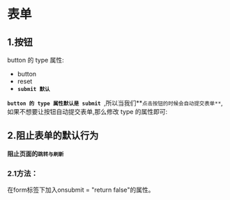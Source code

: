 # 表单

## 1.按钮

button 的 type 属性:

- button
- reset
- **`submit 默认`**

**`button 的 type 属性默认是 submit `**,所以当我们**`点击按钮的时候会自动提交表单**`,如果不想要让按钮自动提交表单,那么修改 type 的属性即可:

## 2.阻止表单的默认行为

**阻止页面的`跳转与刷新`**

### 2.1方法：

在form标签下加入onsubmit = "return false"的属性。